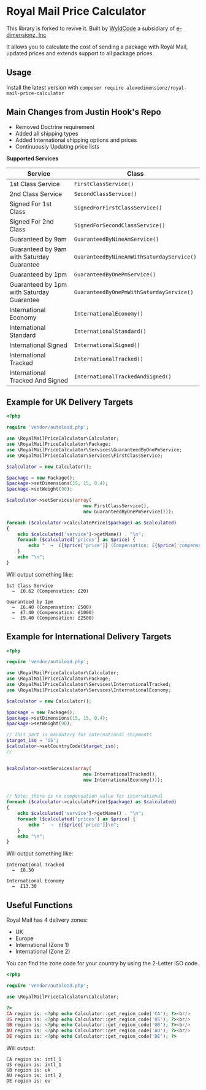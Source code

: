 Royal Mail Price Calculator
===========================

This library is forked to revive it.
Built by [WyldCode](https://wyldcode.com) a subsidiary of [e-dimensionz, Inc](https://e-dimensionz.com)  

It allows you to calculate the cost of sending a package with Royal Mail, updated prices and extends support to all package prices.

**Usage**
-----
Install the latest version with `composer require alexedimensionz/royal-mail-price-calculator`

**Main Changes from Justin Hook's Repo**
------------------------------------
- Removed Doctrine requirement
- Added all shipping types
- Added International shipping options and prices
- Continuously Updating price lists


**Supported Services**

Service  | Class
------------- | -------------
1st Class Service | `FirstClassService()`
2nd Class Service | `SecondClassService()`
Signed For 1st Class | `SignedForFirstClassService()`
Signed For 2nd Class | `SignedForSecondClassService()`
Guaranteed by 9am | `GuaranteedByNineAmService()`
Guaranteed by 9am with Saturday Guarantee | `GuaranteedByNineAmWithSaturdayService()`
Guaranteed by 1pm | `GuaranteedByOnePmService()`
Guaranteed by 1pm with Saturday Guarantee | `GuaranteedByOnePmWithSaturdayService()`
International Economy | `InternationalEconomy()`
International Standard | `InternationalStandard()`
International Signed | `InternationalSigned()`
International Tracked | `InternationalTracked()`
International Tracked And Signed | `InternationalTrackedAndSigned()`


Example for UK Delivery Targets
-------------------------------
```php
<?php

require 'vendor/autoload.php';

use \RoyalMailPriceCalculator\Calculator;
use \RoyalMailPriceCalculator\Package;
use \RoyalMailPriceCalculator\Services\GuaranteedByOnePmService;
use \RoyalMailPriceCalculator\Services\FirstClassService;

$calculator = new Calculator();

$package = new Package();
$package->setDimensions(15, 15, 0.4);
$package->setWeight(90);

$calculator->setServices(array(
							new FirstClassService(), 
							new GuaranteedByOnePmService()));

foreach ($calculator->calculatePrice($package) as $calculated)
{
    echo $calculated['service']->getName() . "\n";
    foreach ($calculated['prices'] as $price) {
        echo "  →  £{$price['price']} (Compensation: £{$price['compensation']})\n";
    }
    echo "\n";
}
```

Will output something like:
```
1st Class Service
  →  £0.62 (Compensation: £20)

Guaranteed by 1pm
  →  £6.40 (Compensation: £500)
  →  £7.40 (Compensation: £1000)
  →  £9.40 (Compensation: £2500)
```

Example for International Delivery Targets
------------------------------------------
```php
<?php

require 'vendor/autoload.php';

use \RoyalMailPriceCalculator\Calculator;
use \RoyalMailPriceCalculator\Package;
use \RoyalMailPriceCalculator\Services\InternationalTracked;
use \RoyalMailPriceCalculator\Services\InternationalEconomy;

$calculator = new Calculator();

$package = new Package();
$package->setDimensions(15, 15, 0.4);
$package->setWeight(90);

// This part is mandatory for international shipments
$target_iso = 'US';
$calculator->setCountryCode($target_iso);
//


$calculator->setServices(array(
                         	new InternationalTracked(), 
                         	new InternationalEconomy()));


// Note: there is no compensation value for international
foreach ($calculator->calculatePrice($package) as $calculated)
{
    echo $calculated['service']->getName() . "\n";
    foreach ($calculated['prices'] as $price) {
        echo "  →  £{$price['price']}\n";
    }
    echo "\n";
}
```

Will output something like:
```
International Tracked
  →  £8.50

International Economy
  →  £13.30
```


Useful Functions
----------------

Royal Mail has 4 delivery zones:
- UK
- Europe
- International (Zone 1)
- International (Zone 2)

You can find the zone code for your country by using the 2-Letter ISO code.

```php
<?php

require 'vendor/autoload.php';

use \RoyalMailPriceCalculator\Calculator;

?>
CA region is: <?php echo Calculator::get_region_code('CA'); ?><br/>
US region is: <?php echo Calculator::get_region_code('US'); ?><br/>
GB region is: <?php echo Calculator::get_region_code('GB'); ?><br/>
AU region is: <?php echo Calculator::get_region_code('AU'); ?><br/>
DE region is: <?php echo Calculator::get_region_code('DE'); ?>
```

Will output:
```
CA region is: intl_1
US region is: intl_1
GB region is: uk
AU region is: intl_2 
DE region is: eu

```
